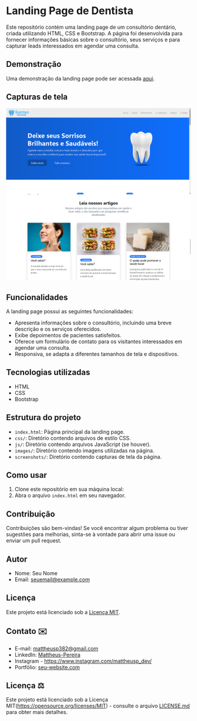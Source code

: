 # Landing Page de Dentista

Este repositório contém uma landing page de um consultório dentário, criada utilizando HTML, CSS e Bootstrap. A página foi desenvolvida para fornecer informações básicas sobre o consultório, seus serviços e para capturar leads interessados em agendar uma consulta.

## Demonstração

Uma demonstração da landing page pode ser acessada [aqui](https://example.com).

## Capturas de tela

![Thumbnail](/img/projeto-landing-page-dentista.png)
![Thumbnail](/img/projeto-lading-page-2.png)

## Funcionalidades

A landing page possui as seguintes funcionalidades:

- Apresenta informações sobre o consultório, incluindo uma breve descrição e os serviços oferecidos.
- Exibe depoimentos de pacientes satisfeitos.
- Oferece um formulário de contato para os visitantes interessados em agendar uma consulta.
- Responsiva, se adapta a diferentes tamanhos de tela e dispositivos.

## Tecnologias utilizadas

- HTML
- CSS
- Bootstrap

## Estrutura do projeto

- `index.html`: Página principal da landing page.
- `css/`: Diretório contendo arquivos de estilo CSS.
- `js/`: Diretório contendo arquivos JavaScript (se houver).
- `images/`: Diretório contendo imagens utilizadas na página.
- `screenshots/`: Diretório contendo capturas de tela da página.

## Como usar

1. Clone este repositório em sua máquina local:
2. Abra o arquivo `index.html` em seu navegador.

## Contribuição

Contribuições são bem-vindas! Se você encontrar algum problema ou tiver sugestões para melhorias, sinta-se à vontade para abrir uma issue ou enviar um pull request.

## Autor

- Nome: Seu Nome
- Email: seuemail@example.com

## Licença

Este projeto está licenciado sob a [Licença MIT](LICENSE).


## Contato ✉️

- E-mail: mattheusp382@gmail.com
- LinkedIn: [Mattheus-Pereira](https://www.linkedin.com/in/mattheuspereira/)
- Instagram - https://www.instagram.com/mattheusp_dev/
- Portfólio: [seu-website.com](https://www.seu-website.com)

## Licença ⚖️

Este projeto está licenciado sob a Licença MIT(https://opensource.org/licenses/MIT) - consulte o arquivo [LICENSE.md](LICENSE.md) para obter mais detalhes.
